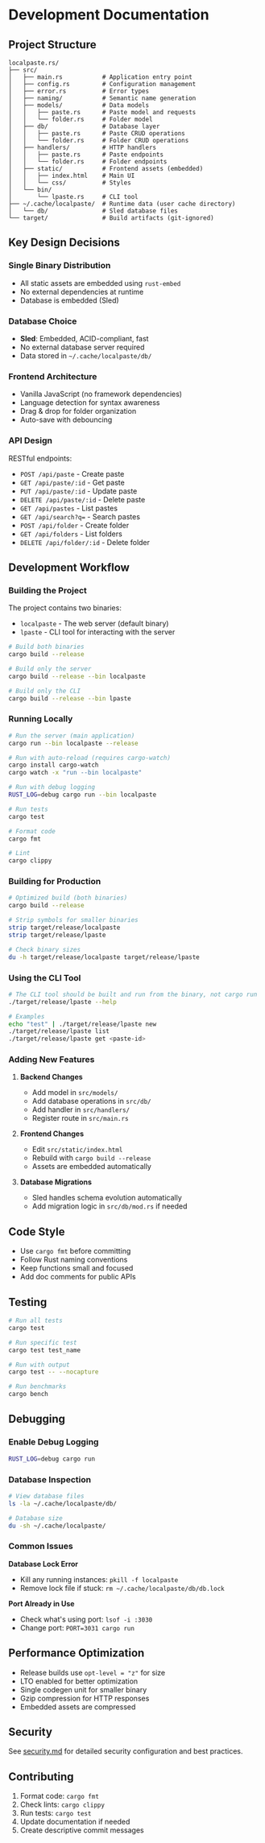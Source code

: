# Development Documentation

## Project Structure

```
localpaste.rs/
├── src/
│   ├── main.rs           # Application entry point
│   ├── config.rs         # Configuration management
│   ├── error.rs          # Error types
│   ├── naming/           # Semantic name generation
│   ├── models/           # Data models
│   │   ├── paste.rs      # Paste model and requests
│   │   └── folder.rs     # Folder model
│   ├── db/               # Database layer
│   │   ├── paste.rs      # Paste CRUD operations
│   │   └── folder.rs     # Folder CRUD operations
│   ├── handlers/         # HTTP handlers
│   │   ├── paste.rs      # Paste endpoints
│   │   └── folder.rs     # Folder endpoints
│   ├── static/           # Frontend assets (embedded)
│   │   ├── index.html    # Main UI
│   │   └── css/          # Styles
│   └── bin/
│       └── lpaste.rs     # CLI tool
├── ~/.cache/localpaste/  # Runtime data (user cache directory)
│   └── db/               # Sled database files
└── target/               # Build artifacts (git-ignored)
```

## Key Design Decisions

### Single Binary Distribution
- All static assets are embedded using `rust-embed`
- No external dependencies at runtime
- Database is embedded (Sled)

### Database Choice
- **Sled**: Embedded, ACID-compliant, fast
- No external database server required
- Data stored in `~/.cache/localpaste/db/`

### Frontend Architecture
- Vanilla JavaScript (no framework dependencies)
- Language detection for syntax awareness
- Drag & drop for folder organization
- Auto-save with debouncing

### API Design
RESTful endpoints:
- `POST /api/paste` - Create paste
- `GET /api/paste/:id` - Get paste
- `PUT /api/paste/:id` - Update paste
- `DELETE /api/paste/:id` - Delete paste
- `GET /api/pastes` - List pastes
- `GET /api/search?q=` - Search pastes
- `POST /api/folder` - Create folder
- `GET /api/folders` - List folders
- `DELETE /api/folder/:id` - Delete folder

## Development Workflow

### Building the Project

The project contains two binaries:
- `localpaste` - The web server (default binary)
- `lpaste` - CLI tool for interacting with the server

```bash
# Build both binaries
cargo build --release

# Build only the server
cargo build --release --bin localpaste

# Build only the CLI
cargo build --release --bin lpaste
```

### Running Locally
```bash
# Run the server (main application)
cargo run --bin localpaste --release

# Run with auto-reload (requires cargo-watch)
cargo install cargo-watch
cargo watch -x "run --bin localpaste"

# Run with debug logging
RUST_LOG=debug cargo run --bin localpaste

# Run tests
cargo test

# Format code
cargo fmt

# Lint
cargo clippy
```

### Building for Production
```bash
# Optimized build (both binaries)
cargo build --release

# Strip symbols for smaller binaries
strip target/release/localpaste
strip target/release/lpaste

# Check binary sizes
du -h target/release/localpaste target/release/lpaste
```

### Using the CLI Tool
```bash
# The CLI tool should be built and run from the binary, not cargo run
./target/release/lpaste --help

# Examples
echo "test" | ./target/release/lpaste new
./target/release/lpaste list
./target/release/lpaste get <paste-id>
```

### Adding New Features

1. **Backend Changes**
   - Add model in `src/models/`
   - Add database operations in `src/db/`
   - Add handler in `src/handlers/`
   - Register route in `src/main.rs`

2. **Frontend Changes**
   - Edit `src/static/index.html`
   - Rebuild with `cargo build --release`
   - Assets are embedded automatically

3. **Database Migrations**
   - Sled handles schema evolution automatically
   - Add migration logic in `src/db/mod.rs` if needed

## Code Style

- Use `cargo fmt` before committing
- Follow Rust naming conventions
- Keep functions small and focused
- Add doc comments for public APIs

## Testing

```bash
# Run all tests
cargo test

# Run specific test
cargo test test_name

# Run with output
cargo test -- --nocapture

# Run benchmarks
cargo bench
```

## Debugging

### Enable Debug Logging
```bash
RUST_LOG=debug cargo run
```

### Database Inspection
```bash
# View database files
ls -la ~/.cache/localpaste/db/

# Database size
du -sh ~/.cache/localpaste/
```

### Common Issues

**Database Lock Error**
- Kill any running instances: `pkill -f localpaste`
- Remove lock file if stuck: `rm ~/.cache/localpaste/db/db.lock`

**Port Already in Use**
- Check what's using port: `lsof -i :3030`
- Change port: `PORT=3031 cargo run`

## Performance Optimization

- Release builds use `opt-level = "z"` for size
- LTO enabled for better optimization
- Single codegen unit for smaller binary
- Gzip compression for HTTP responses
- Embedded assets are compressed

## Security

See [security.md](security.md) for detailed security configuration and best practices.

## Contributing

1. Format code: `cargo fmt`
2. Check lints: `cargo clippy`
3. Run tests: `cargo test`
4. Update documentation if needed
5. Create descriptive commit messages